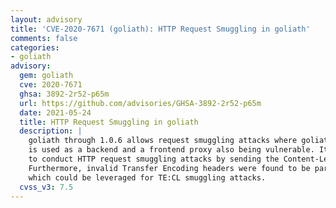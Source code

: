 ```yaml
---
layout: advisory
title: 'CVE-2020-7671 (goliath): HTTP Request Smuggling in goliath'
comments: false
categories:
- goliath
advisory:
  gem: goliath
  cve: 2020-7671
  ghsa: 3892-2r52-p65m
  url: https://github.com/advisories/GHSA-3892-2r52-p65m
  date: 2021-05-24
  title: HTTP Request Smuggling in goliath
  description: |
    goliath through 1.0.6 allows request smuggling attacks where goliath
    is used as a backend and a frontend proxy also being vulnerable. It is possible
    to conduct HTTP request smuggling attacks by sending the Content-Length header twice.
    Furthermore, invalid Transfer Encoding headers were found to be parsed as valid
    which could be leveraged for TE:CL smuggling attacks.
  cvss_v3: 7.5
---
```


